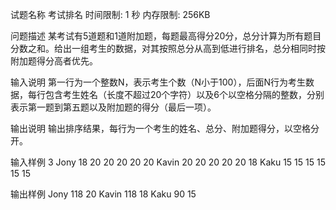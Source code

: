试题名称	考试排名
时间限制:	1 秒
内存限制:	256KB

问题描述
某考试有5道题和1道附加题，每题最高得分20分，总分计算为所有题目分数之和。给出一组考生的数据，对其按照总分从高到低进行排名，总分相同时按附加题得分高者优先。

输入说明
第一行为一个整数N，表示考生个数（N小于100），后面N行为考生数据，每行包含考生姓名（长度不超过20个字符）以及6个以空格分隔的整数，分别表示第一题到第五题以及附加题的得分（最后一项）。

输出说明
输出排序结果，每行为一个考生的姓名、总分、附加题得分，以空格分开。

输入样例
3 
Jony 18 20 20 20 20 20 
Kavin 20 20 20 20 20 18 
Kaku 15 15 15 15 15 15

输出样例
Jony 118 20 
Kavin 118 18 
Kaku 90 15
